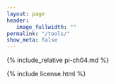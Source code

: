 ```yaml
---
layout: page
header:
   image_fullwidth: ""
permalink: "/tools/"
show_meta: false
---
```


{% include_relative pi-ch04.md %}

{% include license.html %}
